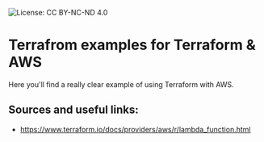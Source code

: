 ![License: CC BY-NC-ND 4.0](https://img.shields.io/badge/License-CC%20BY--NC--ND%204.0-lightgrey.svg)

# Terrafrom examples for Terraform & AWS
Here you'll find a really clear example of using Terraform with AWS.

## Sources and useful links:

 * https://www.terraform.io/docs/providers/aws/r/lambda_function.html
